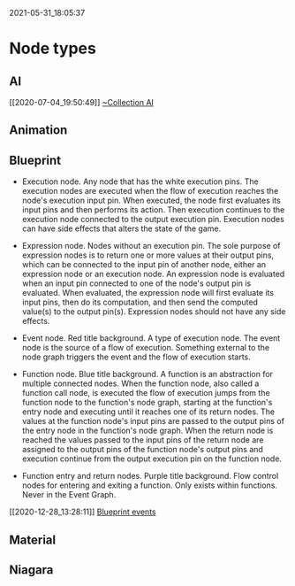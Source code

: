 2021-05-31_18:05:37

# Node types

## AI

[[2020-07-04_19:50:49]] [~Collection AI](./%7ECollection%20AI.md)  

## Animation

## Blueprint

- Execution node.
Any node that has the white execution pins. The execution nodes are executed when the flow of execution reaches the node's execution input pin. When executed, the node first evaluates its input pins and then performs its action. Then execution continues to the execution node connected to the output execution pin. Execution nodes can have side effects that alters the state of the game.

- Expression node.
Nodes without an execution pin. The sole purpose of expression nodes is to return one or more values at their output pins, which can be connected to the input pin of another node, either an expression node or an execution node. An expression node is evaluated when an input pin connected to one of the node's output pin is evaluated. When evaluated, the expression node will first evaluate its input pins, then do its computation, and then send the computed value(s) to the output pin(s). Expression nodes should not have any side effects.

- Event node. Red title background.
A type of execution node. The event node is the source of a flow of execution. Something external to the node graph triggers the event and the flow of execution starts.

- Function node. Blue title background.
A function is an abstraction for multiple connected nodes. When the function node, also called a function call node, is executed the flow of execution jumps from the function node to the function's node graph, starting at the function's entry node and executing until it reaches one of its return nodes. The values at the function node's input pins are passed to the output pins of the entry node in the function's node graph. When the return node is reached the values passed to the input pins of the return node are assigned to the output pins of the function node's output pins and execution continue from the output execution pin on the function node.

- Function entry and return nodes. Purple title background.
Flow control nodes for entering and exiting a function. Only exists within functions. Never in the Event Graph.

[[2020-12-28_13:28:11]] [Blueprint events](./Blueprint%20events.md)  

## Material

##  Niagara

